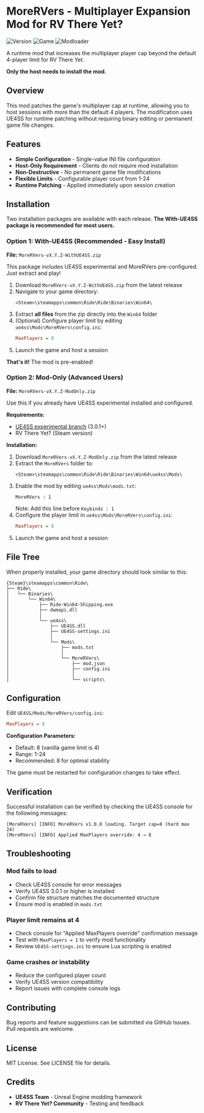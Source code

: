 # MoreRVers - Multiplayer Expansion Mod for RV There Yet?

![Version](https://img.shields.io/badge/version-1.0.0-blue)
![Game](https://img.shields.io/badge/game-RV%20There%20Yet%3F-orange)
![Modloader](https://img.shields.io/badge/modloader-UE4SS-purple)

A runtime mod that increases the multiplayer player cap beyond the default 4-player limit for RV There Yet.

**Only the host needs to install the mod.**

## Overview

This mod patches the game's multiplayer cap at runtime, allowing you to host sessions with more than the default 4 players. The modification uses UE4SS for runtime patching without requiring binary editing or permanent game file changes.

## Features

- **Simple Configuration** - Single-value INI file configuration
- **Host-Only Requirement** - Clients do not require mod installation
- **Non-Destructive** - No permanent game file modifications
- **Flexible Limits** - Configurable player count from 1-24
- **Runtime Patching** - Applied immediately upon session creation

## Installation

Two installation packages are available with each release. **The With-UE4SS package is recommended for most users.**

### Option 1: With-UE4SS (Recommended - Easy Install)

**File:** `MoreRVers-vX.Y.Z-WithUE4SS.zip`

This package includes UE4SS experimental and MoreRVers pre-configured. Just extract and play!

1. Download `MoreRVers-vX.Y.Z-WithUE4SS.zip` from the latest release
2. Navigate to your game directory:
   ```
   <Steam>\steamapps\common\Ride\Ride\Binaries\Win64\
   ```
3. Extract **all files** from the zip directly into the `Win64` folder
4. (Optional) Configure player limit by editing `ue4ss\Mods\MoreRVers\config.ini`:
   ```ini
   MaxPlayers = 8
   ```
5. Launch the game and host a session

**That's it!** The mod is pre-enabled!

### Option 2: Mod-Only (Advanced Users)

**File:** `MoreRVers-vX.Y.Z-ModOnly.zip`

Use this if you already have UE4SS experimental installed and configured.

**Requirements:**
- [UE4SS experimental branch](https://github.com/UE4SS-RE/RE-UE4SS/releases) (3.0.1+)
- RV There Yet? (Steam version)

**Installation:**

1. Download `MoreRVers-vX.Y.Z-ModOnly.zip` from the latest release
2. Extract the `MoreRVers` folder to:
   ```
   <Steam>\steamapps\common\Ride\Ride\Binaries\Win64\ue4ss\Mods\
   ```
3. Enable the mod by editing `ue4ss\Mods\mods.txt`:
   ```
   MoreRVers : 1
   ```
   Note: Add this line before `Keybinds : 1`
4. Configure the player limit in `ue4ss\Mods\MoreRVers\config.ini`:
   ```ini
   MaxPlayers = 8
   ```
5. Launch the game and host a session

## File Tree
When properly installed, your game directory should look similar to this:
```
{Steam}\steamapps\common\Ride\
├── Ride\
│   └── Binaries\
│       └── Win64\
│           ├── Ride-Win64-Shipping.exe         
│           ├── dwmapi.dll                       
│           │
│           └── ue4ss\                          
│               ├── UE4SS.dll                  
│               ├── UE4SS-settings.ini         
│               │
│               └── Mods\
│                   ├── mods.txt                 
│                   │
│                   └── MoreRVers\               
│                       ├── mod.json             
│                       ├── config.ini           
│                       │
│                       └── scripts\
```

## Configuration

Edit `UE4SS/Mods/MoreRVers/config.ini`:

```ini
MaxPlayers = 8
```

**Configuration Parameters:**
- Default: 8 (vanilla game limit is 4)
- Range: 1-24
- Recommended: 8 for optimal stability

The game must be restarted for configuration changes to take effect.

## Verification

Successful installation can be verified by checking the UE4SS console for the following messages:

```
[MoreRVers] [INFO] MoreRVers v1.0.0 loading. Target cap=8 (hard max 24)
[MoreRVers] [INFO] Applied MaxPlayers override: 4 → 8
```

## Troubleshooting

### Mod fails to load

- Check UE4SS console for error messages
- Verify UE4SS 3.0.1 or higher is installed
- Confirm file structure matches the documented structure
- Ensure mod is enabled in `mods.txt`

### Player limit remains at 4

- Check console for "Applied MaxPlayers override" confirmation message
- Test with `MaxPlayers = 1` to verify mod functionality
- Review `UE4SS-settings.ini` to ensure Lua scripting is enabled

### Game crashes or instability

- Reduce the configured player count
- Verify UE4SS version compatibility
- Report issues with complete console logs

## Contributing

Bug reports and feature suggestions can be submitted via GitHub Issues. Pull requests are welcome.

## License

MIT License. See LICENSE file for details.

## Credits

- **UE4SS Team** - Unreal Engine modding framework
- **RV There Yet? Community** - Testing and feedback
